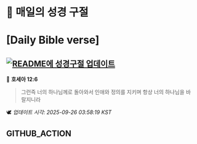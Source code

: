 # 🙏 매일의 성경 구절
# [Daily Bible verse]
## [![README에 성경구절 업데이트](https://github.com/DONGSUKA/first_test/actions/workflows/update-readme-bible.yml/badge.svg)](https://github.com/DONGSUKA/first_test/actions/workflows/update-readme-bible.yml)
<!-- START_BIBLE_VERSE -->
📖 **호세아 12:6**
> 그런즉 너의 하나님께로 돌아와서 인애와 정의를 지키며 항상 너의 하나님을 바랄지니라

🕊️ _업데이트 시각: 2025-09-26 03:58:19 KST_
  <!-- END_BIBLE_VERSE -->
## GITHUB_ACTION
